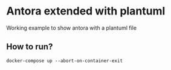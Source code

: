 # Antora extended with plantuml

Working example to show antora with a plantuml file

## How to run?

```
docker-compose up --abort-on-container-exit
```
